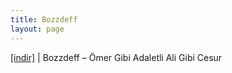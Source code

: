 ```yaml
---
title: Bozzdeff
layout: page
---
```


<a href="https://cloud.mail.ru/public/8e592fbd5729/Bozzdeff%20-%20Omer%20Gibi%20Adaletli%20Ali%20Gibi%20Cesur" target="_blank">[indir]</a> | Bozzdeff &#8211; Ömer Gibi Adaletli Ali Gibi Cesur